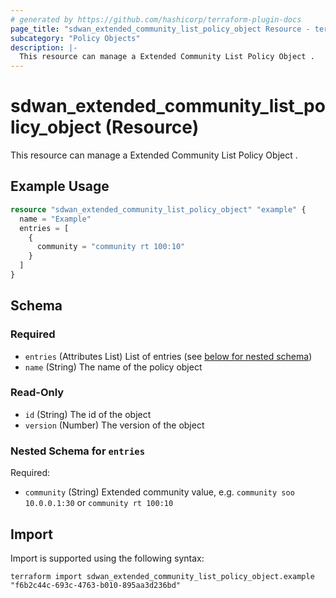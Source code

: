 ```yaml
---
# generated by https://github.com/hashicorp/terraform-plugin-docs
page_title: "sdwan_extended_community_list_policy_object Resource - terraform-provider-sdwan"
subcategory: "Policy Objects"
description: |-
  This resource can manage a Extended Community List Policy Object .
---
```


# sdwan_extended_community_list_policy_object (Resource)

This resource can manage a Extended Community List Policy Object .

## Example Usage

```terraform
resource "sdwan_extended_community_list_policy_object" "example" {
  name = "Example"
  entries = [
    {
      community = "community rt 100:10"
    }
  ]
}
```

<!-- schema generated by tfplugindocs -->
## Schema

### Required

- `entries` (Attributes List) List of entries (see [below for nested schema](#nestedatt--entries))
- `name` (String) The name of the policy object

### Read-Only

- `id` (String) The id of the object
- `version` (Number) The version of the object

<a id="nestedatt--entries"></a>
### Nested Schema for `entries`

Required:

- `community` (String) Extended community value, e.g. `community soo 10.0.0.1:30` or `community rt 100:10`

## Import

Import is supported using the following syntax:

```shell
terraform import sdwan_extended_community_list_policy_object.example "f6b2c44c-693c-4763-b010-895aa3d236bd"
```
